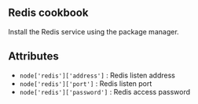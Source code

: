 Redis cookbook
--------------

Install the Redis service using the package manager.

Attributes
----------

* `node['redis']['address']`  : Redis listen address
* `node['redis']['port']`     : Redis listen port
* `node['redis']['password']` : Redis access password
